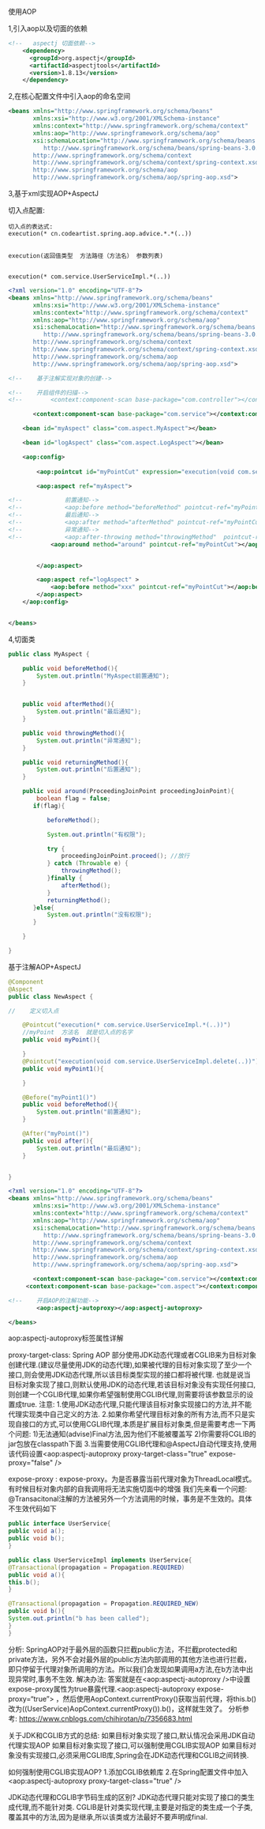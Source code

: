 使用AOP

1,引入aop以及切面的依赖

```xml
<!--   aspectj 切面依赖-->
    <dependency>
      <groupId>org.aspectj</groupId>
      <artifactId>aspectjtools</artifactId>
      <version>1.8.13</version>
    </dependency>

```

2,在核心配置文件中引入aop的命名空间

```xml
<beans xmlns="http://www.springframework.org/schema/beans"
       xmlns:xsi="http://www.w3.org/2001/XMLSchema-instance"
       xmlns:context="http://www.springframework.org/schema/context"
       xmlns:aop="http://www.springframework.org/schema/aop"
       xsi:schemaLocation="http://www.springframework.org/schema/beans
          http://www.springframework.org/schema/beans/spring-beans-3.0.xsd
       http://www.springframework.org/schema/context
       http://www.springframework.org/schema/context/spring-context.xsd
       http://www.springframework.org/schema/aop
       http://www.springframework.org/schema/aop/spring-aop.xsd">
```

3,基于xml实现AOP+AspectJ

切入点配置:

```properties
切入点的表达式:
execution(* cn.codeartist.spring.aop.advice.*.*(..))


execution(返回值类型  方法路径（方法名） 参数列表)


execution(* com.service.UserServiceImpl.*(..))

```

```xml
<?xml version="1.0" encoding="UTF-8"?>
<beans xmlns="http://www.springframework.org/schema/beans"
       xmlns:xsi="http://www.w3.org/2001/XMLSchema-instance"
       xmlns:context="http://www.springframework.org/schema/context"
       xmlns:aop="http://www.springframework.org/schema/aop"
       xsi:schemaLocation="http://www.springframework.org/schema/beans
          http://www.springframework.org/schema/beans/spring-beans-3.0.xsd
       http://www.springframework.org/schema/context
       http://www.springframework.org/schema/context/spring-context.xsd
       http://www.springframework.org/schema/aop
       http://www.springframework.org/schema/aop/spring-aop.xsd">

<!--    基于注解实现对象的创建-->

<!--    开启组件的扫描-->
<!--        <context:component-scan base-package="com.controller"></context:component-scan>-->

       <context:component-scan base-package="com.service"></context:component-scan>

    <bean id="myAspect" class="com.aspect.MyAspect"></bean>

    <bean id="logAspect" class="com.aspect.LogAspect"></bean>

    <aop:config>
        
        <aop:pointcut id="myPointCut" expression="execution(void com.service.UserServiceImpl.delete(..))"/>

        <aop:aspect ref="myAspect">

<!--            前置通知-->
<!--            <aop:before method="beforeMethod" pointcut-ref="myPointCut"></aop:before>-->
<!--            最后通知-->
<!--            <aop:after method="afterMethod" pointcut-ref="myPointCut"></aop:after>-->
<!--            异常通知-->
<!--            <aop:after-throwing method="throwingMethod"  pointcut-ref="myPointCut"></aop:after-throwing>-->
            <aop:around method="around" pointcut-ref="myPointCut"></aop:around>


        </aop:aspect>

        <aop:aspect ref="logAspect" >
            <aop:before method="xxx" pointcut-ref="myPointCut"></aop:before>
        </aop:aspect>
    </aop:config>


</beans>
```

4,切面类

```java
public class MyAspect {

    public void beforeMethod(){
        System.out.println("MyAspect前置通知");
    }


    public void afterMethod(){
        System.out.println("最后通知");
    }

    public void throwingMethod(){
        System.out.println("异常通知");
    }

    public void returningMethod(){
        System.out.println("后置通知");
    }

    public void around(ProceedingJoinPoint proceedingJoinPoint){
        boolean flag = false;
       if(flag){

           beforeMethod();

           System.out.println("有权限");

           try {
               proceedingJoinPoint.proceed(); //放行
           } catch (Throwable e) {
               throwingMethod();
           }finally {
               afterMethod();
           }
           returningMethod();
       }else{
           System.out.println("没有权限");
       }

    }

}
```



基于注解AOP+AspectJ

```java
@Component
@Aspect
public class NewAspect {

//    定义切入点

    @Pointcut("execution(* com.service.UserServiceImpl.*(..))")
    //myPoint  方法名  就是切入点的名字
    public void myPoint(){

    }
    @Pointcut("execution(void com.service.UserServiceImpl.delete(..))")
    public void myPoint1(){

    }

    @Before("myPoint1()")
    public void beforeMethod(){
        System.out.println("前置通知");
    }

    @After("myPoint()")
    public void after(){
        System.out.println("最后通知");
    }


}

```

```xml
<?xml version="1.0" encoding="UTF-8"?>
<beans xmlns="http://www.springframework.org/schema/beans"
       xmlns:xsi="http://www.w3.org/2001/XMLSchema-instance"
       xmlns:context="http://www.springframework.org/schema/context"
       xmlns:aop="http://www.springframework.org/schema/aop"
       xsi:schemaLocation="http://www.springframework.org/schema/beans
          http://www.springframework.org/schema/beans/spring-beans-3.0.xsd
       http://www.springframework.org/schema/context
       http://www.springframework.org/schema/context/spring-context.xsd
       http://www.springframework.org/schema/aop
       http://www.springframework.org/schema/aop/spring-aop.xsd">

       <context:component-scan base-package="com.service"></context:component-scan>
     <context:component-scan base-package="com.aspect"></context:component-scan>

<!--    开启AOP的注解功能-->
        <aop:aspectj-autoproxy></aop:aspectj-autoproxy>

</beans>
```
aop:aspectj-autoproxy标签属性详解

proxy-target-class:
Spring AOP 部分使用JDK动态代理或者CGLIB来为目标对象创建代理.(建议尽量使用JDK的动态代理),如果被代理的目标对象实现了至少一个接口,则会使用JDK动态代理,所以该目标类型实现的接口都将被代理.
也就是说当目标对象实现了接口,则默认使用JDK的动态代理,若该目标对象没有实现任何接口,则创建一个CGLIB代理,如果你希望强制使用CGLIB代理,则需要将该参数显示的设置成true.
注意:
1.使用JDK动态代理,只能代理该目标对象实现接口的方法,并不能代理实现类中自己定义的方法.
2.如果你希望代理目标对象的所有方法,而不只是实现自接口的方式,可以使用CGLIB代理,本质是扩展目标对象类,但是需要考虑一下两个问题:
1)无法通知(advise)Final方法,因为他们不能被覆盖写
2)你需要将CGLIB的jar包放在classpath下面
3.当需要使用CGLIB代理和@AspectJ自动代理支持,使用该代码设置<aop:aspectj-autoproxy proxy-target-class="true" expose-proxy="false" />

expose-proxy :
expose-proxy。为是否暴露当前代理对象为ThreadLocal模式。
有时候目标对象内部的自我调用将无法实施切面中的增强
我们先来看一个问题: @Transacitonal注解的方法被另外一个方法调用的时候，事务是不生效的。具体不生效代码如下

```java
public interface UserService{
public void a();
public void b();
}

public class UserServiceImpl implements UserService{
@Transactional(propagation = Propagation.REQUIRED)
public void a(){
this.b();
}

@Transactional(propagation = Propagation.REQUIRED_NEW)
public void b(){
System.out.println("b has been called");
}
}
```

分析:
SpringAOP对于最外层的函数只拦截public方法，不拦截protected和private方法，另外不会对最外层的public方法内部调用的其他方法也进行拦截，即只停留于代理对象所调用的方法。所以我们会发现如果调用a方法,在b方法中出现异常时,事务不生效.
解决办法:
答案就是在<aop:aspectj-autoproxy />中设置expose-proxy属性为true暴露代理.<aop:aspectj-autoproxy expose-proxy=“true”> ，然后使用AopContext.currentProxy()获取当前代理，将this.b()改为((UserService)AopContext.currentProxy()).b()，这样就生效了。
分析参考: https://www.cnblogs.com/chihirotan/p/7356683.html

关于JDK和CGLIB方式的总结:
如果目标对象实现了接口,默认情况会采用JDK自动代理实现AOP
如果目标对象实现了接口,可以强制使用CGLIB实现AOP
如果目标对象没有实现接口,必须采用CGLIB库,Spring会在JDK动态代理和CGLIB之间转换.

如何强制使用CGLIB实现AOP?
1.添加CGLIB依赖库
2.在Spring配置文件中加入<aop:aspectj-autoproxy proxy-target-class="true" />

JDK动态代理和CGLIB字节码生成的区别?
JDK动态代理只能对实现了接口的类生成代理,而不能针对类.
CGLIB是针对类实现代理,主要是对指定的类生成一个子类,覆盖其中的方法,因为是继承,所以该类或方法最好不要声明成final.

